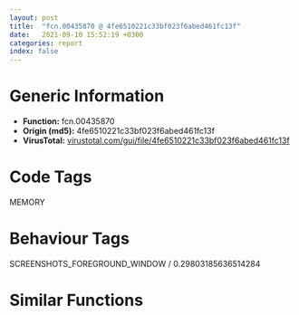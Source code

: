 ```yaml
---
layout: post
title:  "fcn.00435870 @ 4fe6510221c33bf023f6abed461fc13f"
date:   2021-09-10 15:52:19 +0300
categories: report
index: false
---
```


# Generic Information
- **Function:** fcn.00435870
- **Origin (md5):** 4fe6510221c33bf023f6abed461fc13f
- **VirusTotal:** [virustotal.com/gui/file/4fe6510221c33bf023f6abed461fc13f][virustotal_ref]

# Code Tags
<span class="tag" id="MEMORY">MEMORY</span>


# Behaviour Tags
<span class="bhv-tag" id="SCREENSHOTS_FOREGROUND_WINDOW">SCREENSHOTS_FOREGROUND_WINDOW / 0.29803185636514284</span>

# Similar Functions
<script type="text/javascript" src="https://www.gstatic.com/charts/loader.js"></script>
<script type="text/javascript">

    google.charts.load('current', {'packages':['corechart']});
    google.charts.setOnLoadCallback(drawChart);

    function drawChart() {
    var data = new google.visualization.DataTable();
        data.addColumn('number', 'X');
        data.addColumn('number', 'Y');
        data.addColumn({type: 'string', role: 'tooltip', 'p': {'html': true}});
        data.addColumn({'type': 'string', 'role': 'style'});
        
        data.addRows([
    [0, 0, '<b><a href="/report/fcn.00435870@4fe6510221c33bf023f6abed461fc13f">fcn.00435870</a><br>@4fe6510221c33bf023f6abed461fc13f</b><br>', 'point { fill-color: #e0440e; }'],

        ]);

    var options = {
        title: 'Similarity Plot',
        legend: 'none',
        colors: ['#dedbd9', '#e6693e', '#ec8f6e', '#f3b49f', '#f6c7b6'],
        tooltip: {isHtml: true, trigger: 'both'},
        explorer: {
        actions: ["dragToZoom", "rightClickToReset"],
        },
        chartArea: {
        width: '80%',
        height: '80%'
        },
        width: '100%',
        height: '100%'
    };

    var chart = new google.visualization.ScatterChart(document.getElementById('chart_div'));

    chart.draw(data, options);
    }
    
</script>


<div id="chart_div" style="width: 100%px; height: 100%;"></div>

# Disassembled Code
{% highlight nasm %}

mov ecx, dword[esp+8]
sub esp, 0x88
push ebx
mov ebx, dword[esp+0x98]
push ebp
mov ebp, dword[esp+0x94]
push esi
push edi
mov esi, eax
call fcn.00413110
mov edi, dword[sym.imp.USER32.dll_SendMessageTimeoutW]
lea eax, [esp+0x20]
push eax
push 0x7d0
push 2
push 0
push 0
push 0x1004
push ebx
call edi
test eax, eax
jne 0x435906
mov ecx, dword[0x4c28ec]
cmp byte[ecx+0x104], al
jne 0x4358e6
mov edx, dword[0x4c6cb4]
push 1
push eax
push 0xffffffffffffffff
push 0x4a331c
push edx
call fcn.00476680
pop edi
pop esi
pop ebp
pop ebx
add esp, 0x88
ret 0xc
push 0x4ab02c
push 0
push 0x4a331c
mov ecx, ebp
call fcn.0042dc50
pop edi
pop esi
pop ebp
pop ebx
add esp, 0x88
ret 0xc
lea eax, [esp+0x3c]
push eax
push 0x7d0
push 2
push 0
push 0
push 0x101f
push ebx
mov dword[esp+0x40], 0xffffffff
call edi
test eax, eax
je 0x43594a
mov eax, dword[esp+0x3c]
test eax, eax
je 0x43594a
lea ecx, [esp+0x24]
push ecx
push 0x7d0
push 2
push 0
push 0
push 0x1200
push eax
call edi
mov eax, str.Count
mov ecx, esi
call fcn.00473c80
test eax, eax
mov eax, str.Selected
mov ecx, esi
setne bl
call fcn.00473c80
test eax, eax
mov eax, str.Focused
mov ecx, esi
setne byte[esp+0x15]
call fcn.00473c80
test eax, eax
mov eax, 0x4a9aac
mov ecx, esi
setne byte[esp+0x17]
call fcn.00473c80
mov edi, eax
test edi, edi
je 0x4359c9
lea esi, [edi+6]
mov eax, esi
call fcn.0040d200
test al, al
je 0x4359b7
push 0x10
push 0
push esi
call fcn.0048e37b
lea ecx, [eax-1]
add esp, 0xc
mov dword[esp+0x18], ecx
jmp 0x4359d5
push esi
call fcn.0048dfe6
lea ecx, [eax-1]
add esp, 4
mov dword[esp+0x18], ecx
jmp 0x4359d5
mov dword[esp+0x18], 0xffffffff
mov ecx, dword[esp+0x18]
mov eax, dword[esp+0x24]
cmp eax, 0xffffffff
jle 0x4359e7
cmp ecx, 0xffffffff
jle 0x4359e7
cmp ecx, eax
jge 0x435a51
test bl, bl
je 0x435aa5
cmp byte[esp+0x17], 0
je 0x435a23
mov eax, dword[esp+0xa4]
lea edx, [esp+0x18]
push edx
push 0x7d0
push 2
push 1
push 0xffffffffffffffff
push 0x100c
push eax
call dword[sym.imp.USER32.dll_SendMessageTimeoutW]
test eax, eax
je 0x435a51
inc dword[esp+0x18]
jmp 0x435a70
cmp byte[esp+0x15], 0
je 0x435a64
mov edx, dword[esp+0xa4]
lea ecx, [esp+0x18]
push ecx
push 0x7d0
push 2
push 0
push 0
push 0x1032
push edx
call dword[sym.imp.USER32.dll_SendMessageTimeoutW]
test eax, eax
jne 0x435a70
push ebp
call fcn.00430510
pop edi
pop esi
pop ebp
pop ebx
add esp, 0x88
ret 0xc
test edi, edi
jne 0x435a6c
mov eax, dword[esp+0x20]
mov dword[esp+0x18], eax
mov ecx, dword[0x4c6cb4]
push 1
push 0
push 0xffffffffffffffff
push 0x4a0900
push ecx
call fcn.00476680
mov edx, dword[esp+0xa0]
mov eax, dword[esp+0x18]
push edx
call fcn.004039a0
pop edi
pop esi
pop ebp
pop ebx
add esp, 0x88
ret 0xc
cmp dword[esp+0x20], 1
jl 0x435ec3
test eax, eax
je 0x435ec3
mov esi, dword[esp+0xa4]
push 0x858
mov eax, 0x400
mov ecx, esi
lea edi, [esp+0x34]
call fcn.00474ea0
add esp, 4
mov dword[esp+0x2c], eax
test eax, eax
je 0x435a51
lea edi, [eax+0x58]
mov eax, dword[esp+0x30]
push eax
call fcn.00474e20
add esp, 4
test eax, eax
je 0x435b0c
mov eax, edi
cdq
mov dword[esp+0x60], 0x3ff
mov dword[esp+0x58], eax
mov dword[esp+0x5c], edx
jmp 0x435b18
mov dword[esp+0x58], 0x3ff
mov dword[esp+0x54], edi
cmp byte[esp+0x17], 0
jne 0x435b2b
cmp byte[esp+0x15], 0
mov byte[esp+0x15], 0
je 0x435b30
mov byte[esp+0x15], 1
or eax, 0xffffffff
cmp dword[esp+0x18], eax
jg 0x435b44
mov byte[esp+0x16], 0
cmp dword[esp+0x24], eax
jne 0x435b49
mov byte[esp+0x16], 1
xor ebx, ebx
xor ebp, ebp
mov dword[esp+0x1c], 0xffffffff
cmp dword[esp+0x20], ebx
jle 0x435c2a
mov edi, dword[sym.imp.USER32.dll_SendMessageTimeoutW]
cmp byte[esp+0x15], 0
je 0x435ba5
mov eax, dword[esp+0x1c]
xor edx, edx
cmp byte[esp+0x17], dl
lea ecx, [esp+0x1c]
push ecx
sete dl
push 0x7d0
push 2
inc edx
push edx
push eax
push 0x100c
push esi
call edi
test eax, eax
je 0x435c2a
cmp dword[esp+0x1c], 0xffffffff
je 0x435c2a
jmp 0x435ba9
mov dword[esp+0x1c], ebp
mov eax, dword[esp+0x18]
xor ecx, ecx
cmp eax, 0xffffffff
setle cl
dec ecx
and ecx, eax
mov dword[esp+0x48], ecx
lea esp, [esp]
mov eax, dword[esp+0x24]
cmp eax, 0xffffffff
je 0x435bcf
cmp dword[esp+0x48], eax
jge 0x435c1f
mov eax, dword[esp+0x2c]
mov ecx, dword[esp+0x30]
push 0
push 0x58
lea edx, [esp+0x48]
push edx
push eax
push ecx
call dword[sym.imp.KERNEL32.dll_WriteProcessMemory]
test eax, eax
je 0x435c12
mov eax, dword[esp+0x2c]
mov ecx, dword[esp+0x1c]
lea edx, [esp+0x38]
push edx
push 0x7d0
push 2
push eax
push ecx
push 0x1073
push esi
call edi
test eax, eax
je 0x435c12
add ebx, dword[esp+0x38]
cmp byte[esp+0x16], 0
jne 0x435c1f
inc dword[esp+0x48]
jmp 0x435bc0
inc ebp
cmp ebp, dword[esp+0x20]
jl 0x435b65
cmp byte[esp+0x16], 0
mov eax, 1
jne 0x435c3a
mov eax, dword[esp+0x24]
mov esi, dword[esp+0xa0]
imul eax, ebp
push 0
push 1
add eax, ebx
push eax
push 0
push esi
call fcn.00476680
cmp byte[esi+0x17], 0
mov edi, esi
jne 0x435c5e
mov esi, dword[edi+0xc]
test byte[esi+0x15], 8
je 0x435c6b
mov eax, esi
call fcn.00401160
mov al, byte[esi+0x17]
cmp al, 1
jne 0x435c84
test byte[esi+0x15], 4
je 0x435c7f
mov eax, esi
call fcn.0042e780
mov esi, dword[esi+8]
jmp 0x435c96
cmp al, 2
jne 0x435c91
call fcn.00401000
mov esi, eax
jmp 0x435c96
mov esi, 0x4c85b8
cmp byte[edi+0x17], 0
jne 0x435ca1
mov eax, dword[edi+0xc]
jmp 0x435ca3
mov eax, edi
cmp byte[eax+0x17], 2
jne 0x435cb0
mov eax, dword[0x4c85f8]
jmp 0x435cb3
mov eax, dword[eax+0x10]
shr eax, 1
xor edi, edi
mov dword[esp+0x34], eax
cmp eax, edi
jle 0x435cc4
dec eax
mov dword[esp+0x34], eax
mov ebp, dword[esp+0x2c]
mov ebx, dword[esp+0x30]
mov dword[esp+0x28], edi
mov dword[esp+0x1c], 0xffffffff
cmp dword[esp+0x20], edi
jle 0x435e20
cmp byte[esp+0x15], 0
je 0x435d2d
mov ecx, dword[esp+0x1c]
xor eax, eax
cmp byte[esp+0x17], al
lea edx, [esp+0x1c]
push edx
mov edx, dword[esp+0xa8]
sete al
push 0x7d0
push 2
inc eax
push eax
push ecx
push 0x100c
push edx
call dword[sym.imp.USER32.dll_SendMessageTimeoutW]
test eax, eax
je 0x435e20
cmp dword[esp+0x1c], 0xffffffff
je 0x435e20
jmp 0x435d35
mov eax, dword[esp+0x28]
mov dword[esp+0x1c], eax
cmp dword[esp+0x28], 0
je 0x435d4e
cmp edi, dword[esp+0x34]
jge 0x435d4e
mov ecx, 0xa
mov word[esi], cx
add esi, 2
inc edi
mov eax, dword[esp+0x18]
xor edx, edx
cmp eax, 0xffffffff
setle dl
dec edx
and eax, edx
mov ecx, dword[esp+0x24]
mov dword[esp+0x48], eax
cmp ecx, 0xffffffff
je 0x435d72
cmp eax, ecx
jge 0x435e0d
cmp byte[esp+0x16], 0
jne 0x435d8f
test eax, eax
je 0x435d8f
cmp edi, dword[esp+0x34]
jge 0x435d8f
mov eax, 9
mov word[esi], ax
add esi, 2
inc edi
push 0
push 0x58
lea ecx, [esp+0x48]
push ecx
push ebp
push ebx
call dword[sym.imp.KERNEL32.dll_WriteProcessMemory]
test eax, eax
je 0x435e03
mov eax, dword[esp+0x1c]
mov ecx, dword[esp+0xa4]
lea edx, [esp+0x38]
push edx
push 0x7d0
push 2
push ebp
push eax
push 0x1073
push ecx
call dword[sym.imp.USER32.dll_SendMessageTimeoutW]
test eax, eax
je 0x435e03
mov eax, dword[esp+0x38]
test eax, eax
jle 0x435dfc
lea edx, [eax+edi]
cmp edx, dword[esp+0x34]
jg 0x435e20
push 0
add eax, eax
push eax
push esi
lea eax, [ebp+0x58]
push eax
push ebx
call dword[sym.imp.KERNEL32.dll_ReadProcessMemory]
test eax, eax
je 0x435dfc
mov eax, dword[esp+0x38]
lea esi, [esi+eax*2]
add edi, eax
cmp byte[esp+0x16], 0
jne 0x435e0d
mov eax, dword[esp+0x48]
inc eax
jmp 0x435d5d
mov eax, dword[esp+0x28]
inc eax
mov dword[esp+0x28], eax
cmp eax, dword[esp+0x20]
jl 0x435ce2
test esi, esi
je 0x435e29
xor ecx, ecx
mov word[esi], cx
push 0x8000
push 0
push ebp
push ebx
call dword[sym.imp.KERNEL32.dll_VirtualFreeEx]
push ebx
call dword[sym.imp.KERNEL32.dll_CloseHandle]
mov esi, dword[esp+0xa0]
cmp byte[esi+0x17], 0
jne 0x435e51
mov eax, dword[esi+0xc]
jmp 0x435e53
mov eax, esi
cmp byte[eax+0x17], 2
jne 0x435e6e
cmp dword[0x4c85f0], 0
je 0x435e6e
mov ecx, 0x4c85e4
call fcn.00404270
jmp 0x435e72
and byte[eax+0x15], 0x86
cmp byte[esi+0x17], 0
jne 0x435e7d
mov edx, esi
mov esi, dword[edx+0xc]
cmp byte[esi+0x17], 1
jne 0x435e95
test byte[esi+0x15], 8
je 0x435e90
mov eax, esi
call fcn.00401160
lea eax, [esi+0xc]
jmp 0x435e9a
mov eax, 0x4c9308
mov edx, dword[0x4c6cb4]
push 1
push 0
push 0xffffffffffffffff
push 0x4a0900
lea ecx, [edi+edi]
push edx
mov dword[eax], ecx
call fcn.00476680
pop edi
pop esi
pop ebp
pop ebx
add esp, 0x88
ret 0xc
mov eax, dword[0x4c6cb4]
push 1
push 0
push 0xffffffffffffffff
push 0x4a0900
push eax
call fcn.00476680
pop edi
pop esi
pop ebp
pop ebx
add esp, 0x88
ret 0xc

{% endhighlight %}

[virustotal_ref]: https://www.virustotal.com/gui/file/4fe6510221c33bf023f6abed461fc13f